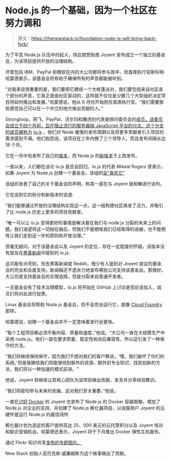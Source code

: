 # Node.js 的一个基础，因为一个社区在努力调和

> 原文：<https://thenewstack.io/foundation-node-js-will-bring-back-fork/>

为了平息 Node.js 队伍中的起义，供应商赞助商 Joyent 宣布成立一个独立的基金会，为该项目提供开放的治理结构。

尽管包括 IBM、PayPal 和微软在内的大公司都将参与其中，但首席执行官斯科特·哈蒙德表示，该基金会将有助于确保所有的声音都能被听到。

“对我来说很重要的是，我们要把它建成一个大帐篷派对，我们要包括来自社区各个部分的声音，它真正是由社区驱动的，这样就不仅仅是少数几个大型组织决定项目将如何推出和发展，”哈蒙德说，他从 6 月份开始担任首席执行官。“我们需要那些感觉自己可以在一个中立的地方做出贡献的人。”

Strongloop、网飞、PayPal、沃尔玛和雅虎的代表是顾问委员会的[成员，该委员会成立于四个月前，旨在阻止流行的服务器端 JavaScript 平台的分叉。这个分支的成员被称为](https://thenewstack.io/joyent-tries-to-divert-node-js-crisis-with-new-advisory-board/) [Io.js](https://iojs.org/en/index.html) ，他们对 Node 缓慢的发布周期以及将更多贡献者引入项目的需求感到不满。他们抱怨说，该项目在三年内换了三个领导人，而且发布间隔长达 18 个月。

它在一月中旬发布了自己的[版本](http://readwrite.com/2015/01/13/io-js-fork-node-js-version-1-0)，而 Node.js 的[新版本](http://www.infoworld.com/article/2880661/node-js/node-js-upgrade-arrives.html)于上周发布。

一直以来，人们都在谈论 Io.js 是否会回归。Io.js 的代表 Mikeal Rogers 曾表示，如果 Joyent 为 Node.js 创建一个基金会，该组织[会“喜欢它”](http://www.infoworld.com/article/2855057/application-development/why-iojs-decided-to-fork-nodejs.html)

该组织发表了自己的关于基金会的声明，称其一直在与 Joyent 就和解进行谈判。

它在谈到它的拆分和新版本时说道:

“我们能够通过开放的治理结构实现这一点，这一结构使社区焕发了活力，并吸引了比 node.js 历史上更多的项目贡献者。

“唯一可以让 io.js 变得更好的事情是解决悬在我们与 node.js 分裂的未来上的问题。我们渴望将这一切抛在脑后，但我们不能牺牲我们已经取得的进展，也不能牺牲让我们走到这一步的原则和开放治理。”

但毫无疑问，对于该基金会以及 Joyent 的定位，存在一定程度的怀疑。该版本没有提及在[黑客新闻](https://news.ycombinator.com/item?id=9027393)中提到的 io.js:

这可能有点苛刻，但去黑客新闻或 Reddit，很少有人提到对 Joyent 提议的基金会的完全和全面支持。新闻稿还不遗余力地宣布哪些公司支持该基金会。那很好。大公司是支持基金会的合理选择。但是分裂来自普通开发者。

一旦基金会有了技术治理模型，Io.js 将开始在 GitHub 上讨论是否应该加入，成员们将对此进行投票。

Linux 基金会将帮助 Node.js 基金会，但不会完全运行它，就像 [Cloud Foundry](https://thenewstack.io/cloud-foundry-outsources-its-foundation-as-open-source-management-continues-to-evolve/) 那样。

哈蒙德说，创建一个基金会并不一定意味着发行会更快。

“每个工程项目都必须平衡内容、质量和速度，”他说。“大公司一直在大规模生产中采用 node.js。他们一直在要求质量、稳定性和向后兼容性，所以这引发了一种保守的方法。

“我们将继续保持保守，因为我们不想对我们的客户群说，‘嘿，我们破坏了你们的系统。’但是我确信我们将能够找到额外的资源，额外的专业知识，找到创新的方法，我们将以一种加速的模式前进。"

他说，Joyent 将继续让其核心团队为该项目做出贡献，发言并分享经验教训。

“我们将密切参与未来的发展。这对我们至关重要，”他说。

一直在[讨好 Docker](https://thenewstack.io/joyent-defends-docker-adding-closer-ties/) 的 Joyent 也宣布了 Node.js 的 Docker 容器图像，增加了 Node.js 对企业的支持，并创建了 Node.js 孵化器项目，以说服用户 Joyent 的云硬件是运行 Node.js 的最佳场所

孵化器计划为选定的客户提供高达 25，000 美元的云托管积分以及 Joyent 培训和联合营销机会。哈蒙德还表示，Joyent 将于下月推出 Docker 弹性主机服务。

通过 Flickr 知识共享[发布的专题图片。](http://www.jesse-anderson.com/)

New Stack 创始人亚历克斯·威廉姆斯为这个故事做出了贡献。

<svg xmlns:xlink="http://www.w3.org/1999/xlink" viewBox="0 0 68 31" version="1.1"><title>Group</title> <desc>Created with Sketch.</desc></svg>